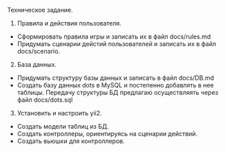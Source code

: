 Техническое задание.

1. Правила и действия пользователя.
- Сформировать правила игры и записать их в файл docs/rules.md
- Придумать сценарии дейстий пользователей и записать их в файл docs/scenario.

2. База данных.
- Придумать структуру базы данных и записать в файл docs/DB.md
- Создать базу данных dots в MySQL и постепенно добавлять в нее таблицы.
Передачу структуры БД предлагаю осуществляять через файл docs/dots.sql

3. Установить и настроить yii2.
- Создать модели таблиц из БД.
- Создать контроллеры, ориентируясь на сценарии действий.
- Создать вьюшки для контроллеров.